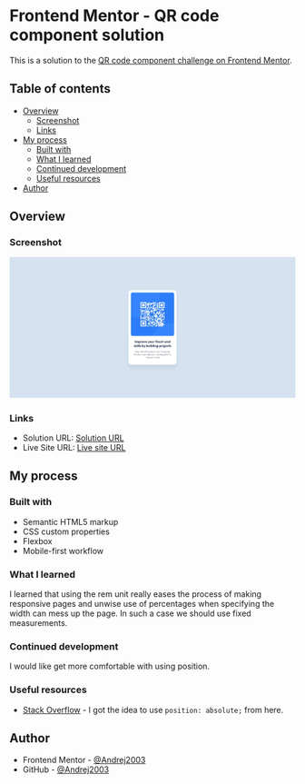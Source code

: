 # Frontend Mentor - QR code component solution

This is a solution to the [QR code component challenge on Frontend Mentor](https://www.frontendmentor.io/challenges/qr-code-component-iux_sIO_H). 

## Table of contents

- [Overview](#overview)
  - [Screenshot](#screenshot)
  - [Links](#links)
- [My process](#my-process)
  - [Built with](#built-with)
  - [What I learned](#what-i-learned)
  - [Continued development](#continued-development)
  - [Useful resources](#useful-resources)
- [Author](#author)

## Overview

### Screenshot

![](./screenshot.jpg)

### Links

- Solution URL: [Solution URL](https://github.com/Andrej2003/qr-code-component-main)
- Live Site URL: [Live site URL](https://andrej2003.github.io/qr-code-component-main/)

## My process

### Built with

- Semantic HTML5 markup
- CSS custom properties
- Flexbox
- Mobile-first workflow

### What I learned

I learned that using the rem unit really eases the process of making responsive pages and unwise use of percentages when specifying the width can mess up the page. In such a case we should use fixed measurements.

### Continued development

I would like get more comfortable with using position.

### Useful resources

- [Stack Overflow](https://stackoverflow.com/questions/3250790/making-a-div-that-covers-the-entire-page) - I got the idea to use ```position: absolute;``` from here.

## Author
- Frontend Mentor - [@Andrej2003](https://www.frontendmentor.io/profile/Andrej2003)
- GitHub - [@Andrej2003](https://www.github.com/Andrej2003)
